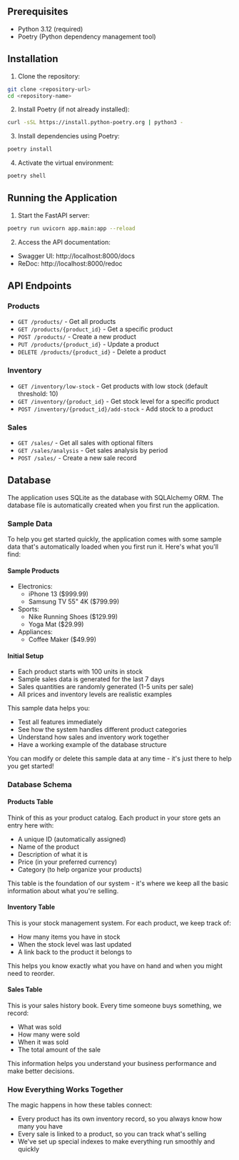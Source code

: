 ## Prerequisites

- Python 3.12 (required)
- Poetry (Python dependency management tool)

## Installation

1. Clone the repository:
```bash
git clone <repository-url>
cd <repository-name>
```

2. Install Poetry (if not already installed):
```bash
curl -sSL https://install.python-poetry.org | python3 -
```

3. Install dependencies using Poetry:
```bash
poetry install
```

4. Activate the virtual environment:
```bash
poetry shell
```

## Running the Application

1. Start the FastAPI server:
```bash
poetry run uvicorn app.main:app --reload
```

2. Access the API documentation:
- Swagger UI: http://localhost:8000/docs
- ReDoc: http://localhost:8000/redoc

## API Endpoints

### Products

- `GET /products/` - Get all products
- `GET /products/{product_id}` - Get a specific product
- `POST /products/` - Create a new product
- `PUT /products/{product_id}` - Update a product
- `DELETE /products/{product_id}` - Delete a product

### Inventory

- `GET /inventory/low-stock` - Get products with low stock (default threshold: 10)
- `GET /inventory/{product_id}` - Get stock level for a specific product
- `POST /inventory/{product_id}/add-stock` - Add stock to a product

### Sales

- `GET /sales/` - Get all sales with optional filters
- `GET /sales/analysis` - Get sales analysis by period
- `POST /sales/` - Create a new sale record

## Database

The application uses SQLite as the database with SQLAlchemy ORM. The database file is automatically created when you first run the application.

### Sample Data

To help you get started quickly, the application comes with some sample data that's automatically loaded when you first run it. Here's what you'll find:

#### Sample Products
- Electronics:
  - iPhone 13 ($999.99)
  - Samsung TV 55" 4K ($799.99)
- Sports:
  - Nike Running Shoes ($129.99)
  - Yoga Mat ($29.99)
- Appliances:
  - Coffee Maker ($49.99)

#### Initial Setup
- Each product starts with 100 units in stock
- Sample sales data is generated for the last 7 days
- Sales quantities are randomly generated (1-5 units per sale)
- All prices and inventory levels are realistic examples

This sample data helps you:
- Test all features immediately
- See how the system handles different product categories
- Understand how sales and inventory work together
- Have a working example of the database structure

You can modify or delete this sample data at any time - it's just there to help you get started!

### Database Schema

#### Products Table
Think of this as your product catalog. Each product in your store gets an entry here with:
- A unique ID (automatically assigned)
- Name of the product
- Description of what it is
- Price (in your preferred currency)
- Category (to help organize your products)

This table is the foundation of our system - it's where we keep all the basic information about what you're selling.

#### Inventory Table
This is your stock management system. For each product, we keep track of:
- How many items you have in stock
- When the stock level was last updated
- A link back to the product it belongs to

This helps you know exactly what you have on hand and when you might need to reorder.

#### Sales Table
This is your sales history book. Every time someone buys something, we record:
- What was sold
- How many were sold
- When it was sold
- The total amount of the sale

This information helps you understand your business performance and make better decisions.

### How Everything Works Together

The magic happens in how these tables connect:
- Every product has its own inventory record, so you always know how many you have
- Every sale is linked to a product, so you can track what's selling
- We've set up special indexes to make everything run smoothly and quickly
